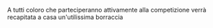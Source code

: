A tutti coloro che parteciperanno attivamente alla competizione verrà recapitata a casa un'utilissima borraccia
